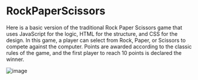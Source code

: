 # RockPaperScissors
Here is a basic version of the traditional Rock Paper Scissors game that uses JavaScript for the logic, HTML for the structure, and CSS for the design.
In this game, a player can select from Rock, Paper, or Scissors to compete against the computer.
Points are awarded according to the classic rules of the game, and the first player to reach 10 points is declared the winner.

![image](https://github.com/DalvinderSingh2022/RockPaperScissors/assets/110463060/ce7b21ee-4775-4990-af9a-8bbfb357ed75)
